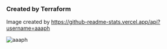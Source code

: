 ### Created by Terraform
Image created by https://github-readme-stats.vercel.app/api?username=aaaph
<p align"center"> <img src="https://github-readme-stats.vercel.app/api?username=aaaph&show_icons=true&theme=gotham" alt="aaaph" />